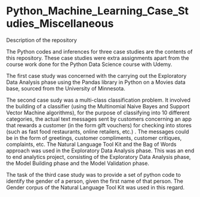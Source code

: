 # Python_Machine_Learning_Case_Studies_Miscellaneous

Description of the repository

The Python codes and inferences for three case studies are the contents of this repository. These case studies were extra assignments apart from the course work done for the Python Data Science course with Udemy.

The first case study was concerned with the carrying out the Exploratory Data Analysis phase using the Pandas library in Python on a Movies data base, sourced from the University of Minnesota.

The second case sudy was a multi-class classification problem. It involved the building of a classifier (using the Multinomial Naive Bayes and Support Vector Machine algorithms), for the purpose of classifying into 10 different categories, the actual text messages sent by customers concerning an app that rewards a customer (in the form gift vouchers) for checking into stores (such as fast food restaurants, online retailers, etc.) . The messages could be in the form of greetings, customer compliments, customer critiques, complaints, etc. The Natural Language Tool Kit and the Bag of Words approach was used in the Exploratory Data Analysis phase. This was an end to end analytics project, consisting of the Exploratory Data Analysis phase, the Model Building phase and the Model Validation phase. 

The task of the third case study was to provide a set of python code to identify the gender of a person, given the first name of that person. The Gender corpus of the Natural Language Tool Kit was used in this regard. 
